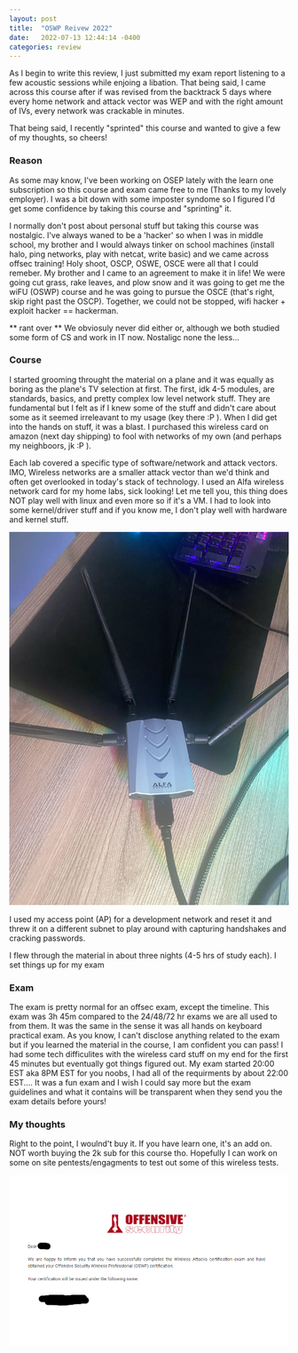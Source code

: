 ```yaml
---
layout: post
title:  "OSWP Reivew 2022"
date:   2022-07-13 12:44:14 -0400
categories: review
---
```


As I begin to write this review, I just submitted my exam report listening to a few acoustic sessions while enjoing a libation. That being said, I came across this course after if was revised from the backtrack 5 days where every home network and attack vector was WEP and with the right amount of IVs, every network was crackable in minutes.

That being said, I recently "sprinted" this course and wanted to give a few of my thoughts, so cheers!

### Reason

As some may know, I've been working on OSEP lately with the learn one subscription so this course and exam came free to me (Thanks to my lovely employer). I was a bit down with some imposter syndome so I figured I'd get some confidence by taking this course and "sprinting" it. 

I normally don't post about personal stuff but taking this course was nostalgic. I've always waned to be a 'hacker' so when I was in middle school, my brother and I would always tinker on school machines (install halo, ping networks, play with netcat, write basic) and we came across offsec training! Holy shoot, OSCP, OSWE, OSCE were all that I could remeber. My brother and I came to an agreement to make it in life! We were going cut grass, rake leaves, and plow snow and it was going to get me the wiFU (OSWP) course and he was going to pursue the OSCE (that's right, skip right past the OSCP). Together, we could not be stopped, wifi hacker + exploit hacker == hackerman. 

** rant over ** We obviosuly never did either or, although we both studied some form of CS and work in IT now. Nostaligc none the less... 

### Course 

I started grooming throught the material on a plane and it was equally as boring as the plane's TV selection at first. The first, idk 4-5 modules, are standards, basics, and pretty complex low level network stuff. They are fundamental but I felt as if I knew some of the stuff and didn't care about some as it seemed irreleavant to my usage (key there :P ). When I did get into the hands on stuff, it was a blast. I purchased this wireless card on amazon (next day shipping) to fool with networks of my own (and perhaps my neighboors, jk :P ).

Each lab covered a specific type of software/network and attack vectors. IMO, Wireless networks are a smaller attack vector than we'd think and often get overlooked in today's stack of technology. I used an Alfa wireless network card for my home labs, sick looking! Let me tell you, this thing does NOT play well with linux and even more so if it's a VM. I had to look into some kernel/driver stuff and if you know me, I don't play well with hardware and kernel stuff. 

![WC.jpg](/assets/images/OSWP/WC.jpg)

I used my access point (AP) for a development network and reset it and threw it on a different subnet to play around with capturing handshakes and cracking passwords. 

I flew through the material in about three nights (4-5 hrs of study each). I set things up for my exam

### Exam

The exam is pretty normal for an offsec exam, except the timeline. This exam was 3h 45m compared to the 24/48/72 hr exams we are all used to from them. It was the same in the sense it was all hands on keyboard practical exam. As you know, I can't disclose anything related to the exam but if you learned the material in the course, I am confident you can pass!
I had some tech difficulites with the wireless card stuff on my end for the first 45 minutes but eventually got things figured out. My exam started 20:00 EST aka 8PM EST for you noobs, I had all of the requirments by about 22:00 EST.... It was a fun exam and I wish I could say more but the exam guidelines and what it contains will be transparent when they send you the exam details before yours! 


### My thoughts

Right to the point, I woulnd't buy it. If you have learn one, it's an add on. NOT worth buying the 2k sub for this course tho. Hopefully I can work on some on site pentests/engagments to test out some of this wireless tests.

![exam.jpg](/assets/images/OSWP/pass.png)